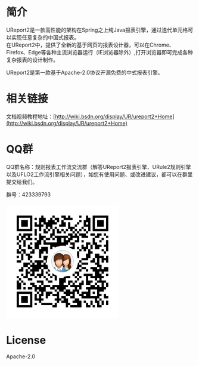 # 简介

UReport2是一款高性能的架构在Spring之上纯Java报表引擎，通过迭代单元格可以实现任意复杂的中国式报表。  
在UReport2中，提供了全新的基于网页的报表设计器，可以在Chrome、Firefox、Edge等各种主流浏览器运行（IE浏览器除外）,打开浏览器即可完成各种复杂报表的设计制作。

UReport2是第一款基于Apache-2.0协议开源免费的中式报表引擎。

# 相关链接

文档视频教程地址：[http://wiki.bsdn.org/display/UR/ureport2+Home](http://wiki.bsdn.org/display/UR/ureport2+Home)

# QQ群

QQ群名称：规则报表工作流交流群（解答UReport2报表引擎、URule2规则引擎以及UFLO2工作流引擎相关问题），如您有使用问题、或改进建议，都可以在群里提交给我们。

群号：423339793

#### ![](/assets/1498803608590.png)

# License

Apache-2.0


